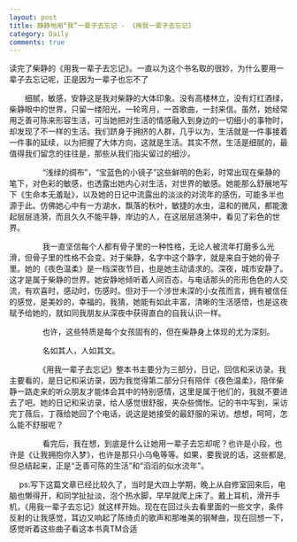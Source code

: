 ```yaml
---
layout: post
title: 静静地用“我”一辈子去忘记 - 《用我一辈子去忘记》
category: Daily
comments: true
---
```



   读完了柴静的《用我一辈子去忘记》。一直以为这个书名取的很妙，为什么要用一辈子去忘记呢，正是因为一辈子也忘不了
　

　　细腻，敏感，安静这是我对柴静的大体印象。没有高楼林立，没有灯红酒绿，柴静眼中的世界，只留一缕阳光，一轮弯月，一首歌曲，一封来信。虽然，她经常用乏善可陈来形容生活，可当她把对生活的情感融入到身边的一切细小的事物时，却发现了不一样的生活。我们跻身于拥挤的人群，几乎以为，生活就是一件事接着一件事的延续，以为把握了大体方向，这就是生活。其实不然，生活是细腻的，最值得我们留念的往往是，那些从我们指尖留过的细沙。

　　
　　“浅绿的绸布”，“宝蓝色的小镜子”这些鲜明的色彩，时常出现在柴静的笔下，对色彩的敏感，也透露出她内心对生活，对世界的敏感。她能那么舒展地写下《生命本无羞耻》，以及她的日记中流露出的淡淡的对流年的感伤，可能多半也源于此。仿佛她心中有一方湖水，飘落的秋叶，敏捷的水虫，温和的微风，都能激起层层涟漪，而且久久不能平静，岸边的人，在这层层涟漪中，看见了彩色的世界。

　　
　　我一直坚信每个人都有骨子里的一种性格，无论人被流年打磨多么光滑，但骨子里的性格不会变。对于柴静，名字中这个静字，就是来自于她的骨子里。她的《夜色温柔》是一档深夜节目，也是她主动请求的。深夜，城市安静了。这才是属于柴静的世界。她安静地倾听着人间百态，与电话那头的形形色色的人交流，有欢喜时，感动时，伤感时。但对于一个渉世未深的小女孩而言，拥有被信任的感觉，是美妙的，幸福的。我猜，她能有如此丰富，清晰的生活感悟，也是这夜赋予给她的，就如同我朋友从深夜中获得直白的自我认识一样。

　　
　　也许，这些特质是每个女孩固有的，但在柴静身上体现的尤为深刻。

　　
　　名如其人，人如其文。

　　
　　《用我一辈子去忘记》整本书主要分为三部分，日记，回信和采访录。我主要看的，是日记和采访录，因为我觉得第二部分只有陪伴《夜色温柔》，陪伴柴静一路走来的听众朋友才能体会其中的特别感情，这里是属于他们的，我就不要进去了吧。她的日记和采访录，给人感觉很舒服，夹杂些惆怅。记的书中写到，采访完丁薇后，丁薇给她回了个电话，说这是她接受的最舒服的采访。想想，呵呵，怎么能不舒服呢？

　　
　　看完后，我在想，到底是什么让她用一辈子去忘却呢？也许是小段，也许是《让我拥抱你入梦》，也许是那只小乌龟等等。如果，要我说的话，这些都是,但总结起来，正是“乏善可陈的生活”和“滔滔的似水流年”。
　

　
ps:写下这篇文章已经比较久了，当时是大四上学期，晚上从自修室回来后，电脑也懒得开，和同学扯扯淡，泡个热水脚，早早就爬上床了。戴上耳机，滑开手机，《用我一辈子去忘记》就这样开始。现在在回过头去看里面的一些文字，条件反射的让我感觉，耳边又响起了陈绮贞的歌声和那唯美的钢琴曲，现在回想一下，感觉听着这些曲子看这本书真TM合适
